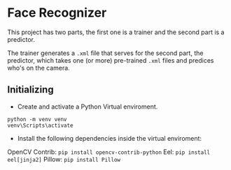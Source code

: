 # Face Recognizer

This project has two parts, the first one is a trainer and the second part is a predictor.

The trainer generates a `.xml` file that serves for the second part, the predictor, which takes one (or more) pre-trained `.xml` files and predices who's on the camera.

## Initializing

- Create and activate a Python Virtual enviroment.

```
python -m venv venv
venv\Scripts\activate
```

- Install the following dependencies inside the virtual enviroment:

OpenCV Contrib: `pip install opencv-contrib-python`
Eel: `pip install eel[jinja2]`
Pillow: `pip install Pillow`
